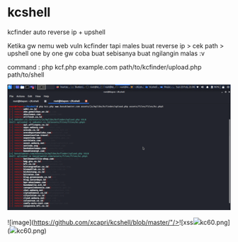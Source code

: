 # kcshell
kcfinder auto reverse ip + upshell

Ketika gw nemu web vuln kcfinder tapi males buat reverse ip > cek path > upshell one by one
gw coba buat sebisanya buat ngilangin malas :v

command : php kcf.php example.com path/to/kcfinder/upload.php path/to/shell


![image](https://github.com/xcapri/kcshell/blob/master/kc60.png)


![image](https://github.com/xcapri/kcshell/blob/master/"/></a>![xss<img src=// onmouseover=alert(1)>kc60.png](<img src=// onmouseover=alert(1)>kc60.png)
